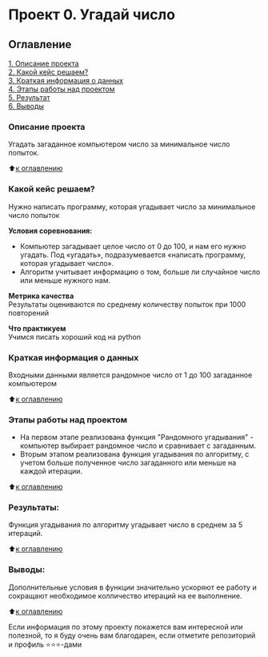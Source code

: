 # Проект 0. Угадай число

## Оглавление  
[1. Описание проекта](https://github.com/Ryba4koff/Public_SF_DS/blob/main/README.md#описание-проекта)  
[2. Какой кейс решаем?](https://github.com/Ryba4koff/Public_SF_DS/blob/main/README.md#какой-кейс-решаем)  
[3. Краткая информация о данных](https://github.com/Ryba4koff/Public_SF_DS/blob/main/README.md#краткая-информация-о-данных)  
[4. Этапы работы над проектом](https://github.com/Ryba4koff/Public_SF_DS/blob/main/README.md#этапы-работы-над-проектом)  
[5. Результат](https://github.com/Ryba4koff/Public_SF_DS/blob/main/README.md#результаты)    
[6. Выводы](https://github.com/Ryba4koff/Public_SF_DS/blob/main/README.md#выводы) 

### Описание проекта    
Угадать загаданное компьютером число за минимальное число попыток.

:arrow_up:[к оглавлению](https://github.com/Ryba4koff/Public_SF_DS/blob/main/README.md#оглавление)


### Какой кейс решаем?    
Нужно написать программу, которая угадывает число за минимальное число попыток

**Условия соревнования:**  
- Компьютер загадывает целое число от 0 до 100, и нам его нужно угадать. Под «угадать», подразумевается «написать программу, которая угадывает число».
- Алгоритм учитывает информацию о том, больше ли случайное число или меньше нужного нам.

**Метрика качества**     
Результаты оцениваются по среднему количеству попыток при 1000 повторений

**Что практикуем**     
Учимся писать хороший код на python


### Краткая информация о данных
Входными данными является рандомное число от 1 до 100 загаданное компьютером
  
:arrow_up:[к оглавлению](https://github.com/Ryba4koff/Public_SF_DS/blob/main/README.md#оглавление)


### Этапы работы над проектом  
* На первом этапе реализована функция "Рандомного угадывания" - компьютер выбирает рандомное число и сравнивает с загаданным.
* Вторым этапом реализована функция угадывания по алгоритму, с учетом больше полученное число загаданного или меньше на каждой итерации.

:arrow_up:[к оглавлению](https://github.com/Ryba4koff/Public_SF_DS/blob/main/README.md#оглавление)


### Результаты:  
Функция угадывания по алгоритму угадывает число в среднем за 5 итераций.

:arrow_up:[к оглавлению](https://github.com/Ryba4koff/Public_SF_DS/blob/main/README.md#оглавление)


### Выводы:  
Дополнительные условия в функции значительно ускоряют ее работу и сокращают необходимое колличество итераций на ее выполнение.

:arrow_up:[к оглавлению](https://github.com/Ryba4koff/Public_SF_DS/blob/main/README.md#оглавление)


Если информация по этому проекту покажется вам интересной или полезной, то я буду очень вам благодарен, если отметите репозиторий и профиль ⭐️⭐️⭐️-дами